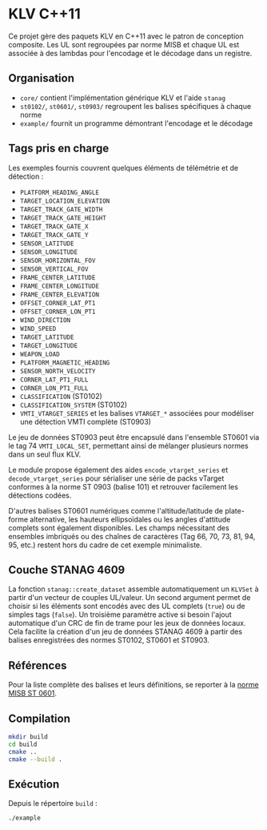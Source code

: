 # KLV C++11

Ce projet gère des paquets KLV en C++11 avec le patron de conception composite.
Les UL sont regroupées par norme MISB et chaque UL est associée à des lambdas
pour l'encodage et le décodage dans un registre.

## Organisation

- `core/` contient l'implémentation générique KLV et l'aide `stanag`
- `st0102/`, `st0601/`, `st0903/` regroupent les balises spécifiques à chaque norme
- `example/` fournit un programme démontrant l'encodage et le décodage

## Tags pris en charge

Les exemples fournis couvrent quelques éléments de télémétrie et de détection :

- `PLATFORM_HEADING_ANGLE`
- `TARGET_LOCATION_ELEVATION`
- `TARGET_TRACK_GATE_WIDTH`
- `TARGET_TRACK_GATE_HEIGHT`
- `TARGET_TRACK_GATE_X`
- `TARGET_TRACK_GATE_Y`
- `SENSOR_LATITUDE`
- `SENSOR_LONGITUDE`
- `SENSOR_HORIZONTAL_FOV`
- `SENSOR_VERTICAL_FOV`
- `FRAME_CENTER_LATITUDE`
- `FRAME_CENTER_LONGITUDE`
- `FRAME_CENTER_ELEVATION`
- `OFFSET_CORNER_LAT_PT1`
- `OFFSET_CORNER_LON_PT1`
- `WIND_DIRECTION`
- `WIND_SPEED`
- `TARGET_LATITUDE`
- `TARGET_LONGITUDE`
- `WEAPON_LOAD`
- `PLATFORM_MAGNETIC_HEADING`
- `SENSOR_NORTH_VELOCITY`
- `CORNER_LAT_PT1_FULL`
- `CORNER_LON_PT1_FULL`
- `CLASSIFICATION` (ST0102)
- `CLASSIFICATION_SYSTEM` (ST0102)
- `VMTI_VTARGET_SERIES` et les balises `VTARGET_*` associées pour modéliser une
  détection VMTI complète (ST0903)

Le jeu de données ST0903 peut être encapsulé dans l'ensemble ST0601 via le
tag 74 `VMTI_LOCAL_SET`, permettant ainsi de mélanger plusieurs normes dans un
seul flux KLV.

Le module propose également des aides `encode_vtarget_series` et
`decode_vtarget_series` pour sérialiser une série de packs vTarget conformes à
la norme ST 0903 (balise 101) et retrouver facilement les détections codées.

D'autres balises ST0601 numériques comme l'altitude/latitude de plate-forme
alternative, les hauteurs ellipsoïdales ou les angles d'attitude complets sont
également disponibles. Les champs nécessitant des ensembles imbriqués ou des
chaînes de caractères (Tag 66, 70, 73, 81, 94, 95, etc.) restent hors du
cadre de cet exemple minimaliste.

## Couche STANAG 4609

La fonction `stanag::create_dataset` assemble automatiquement un `KLVSet`
à partir d'un vecteur de couples UL/valeur. Un second argument permet de
choisir si les éléments sont encodés avec des UL complets (`true`) ou de
simples tags (`false`). Un troisième paramètre active si besoin l'ajout
automatique d'un CRC de fin de trame pour les jeux de données locaux.
Cela facilite la création d'un jeu de données STANAG 4609 à partir des
balises enregistrées des normes ST0102, ST0601 et ST0903.

## Références

Pour la liste complète des balises et leurs définitions, se reporter à la
[norme MISB ST 0601](https://upload.wikimedia.org/wikipedia/commons/1/19/MISB_Standard_0601.pdf).

## Compilation

```sh
mkdir build
cd build
cmake ..
cmake --build .
```

## Exécution

Depuis le répertoire `build` :

```sh
./example
```
